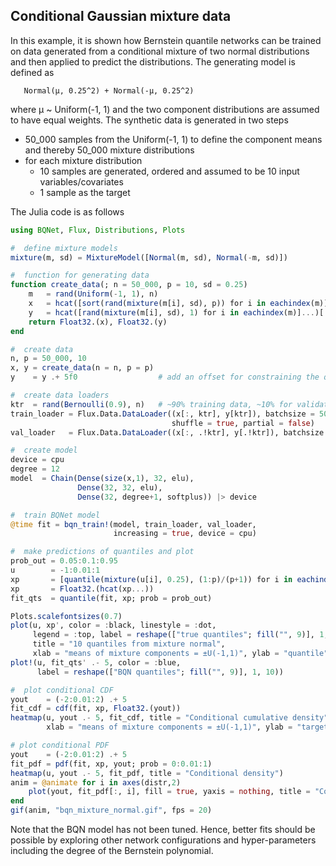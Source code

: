 ##  Conditional Gaussian mixture data

In this example, it is shown how Bernstein quantile networks can be trained on data generated from a conditional mixture of two normal distributions and then applied to predict the distributions. The generating model is defined as
```
   Normal(μ, 0.25^2) + Normal(-μ, 0.25^2)
```   
where μ ~ Uniform(-1, 1) and the two component distributions are assumed to have equal weights. The synthetic data is generated in two steps
* 50_000 samples from the Uniform(-1, 1) to define the component means and thereby 50_000 mixture distributions
* for each mixture distribution
  * 10 samples are generated, ordered and assumed to be 10 input variables/covariates
  * 1 sample as the target


The Julia code is as follows

```julia
using BQNet, Flux, Distributions, Plots

#  define mixture models
mixture(m, sd) = MixtureModel([Normal(m, sd), Normal(-m, sd)])

#  function for generating data
function create_data(; n = 50_000, p = 10, sd = 0.25)
    m   = rand(Uniform(-1, 1), n)
    x   = hcat([sort(rand(mixture(m[i], sd), p)) for i in eachindex(m)]...) 
    y   = hcat([rand(mixture(m[i], sd), 1) for i in eachindex(m)]...)[:]     
    return Float32.(x), Float32.(y)
end

#  create data
n, p = 50_000, 10
x, y = create_data(n = n, p = p)
y    = y .+ 5f0                  # add an offset for constraining the quantile function

#  create data loaders
ktr  = rand(Bernoulli(0.9), n)   # ~90% training data, ~10% for validation
train_loader = Flux.Data.DataLoader((x[:, ktr], y[ktr]), batchsize = 500,
                                    shuffle = true, partial = false)
val_loader   = Flux.Data.DataLoader((x[:, .!ktr], y[.!ktr]), batchsize = 1)

#  create model
device = cpu
degree = 12
model  = Chain(Dense(size(x,1), 32, elu),
               Dense(32, 32, elu),
               Dense(32, degree+1, softplus)) |> device

#  train BQNet model
@time fit = bqn_train!(model, train_loader, val_loader,
                       increasing = true, device = cpu)

#  make predictions of quantiles and plot
prob_out = 0.05:0.1:0.95
u        = -1:0.01:1 
xp       = [quantile(mixture(u[i], 0.25), (1:p)/(p+1)) for i in eachindex(u)]
xp       = Float32.(hcat(xp...))
fit_qts  = quantile(fit, xp; prob = prob_out)

Plots.scalefontsizes(0.7)
plot(u, xp', color = :black, linestyle = :dot,
     legend = :top, label = reshape(["true quantiles"; fill("", 9)], 1, 10),
     title = "10 quantiles from mixture normal",
     xlab = "means of mixture components = ±U(-1,1)", ylab = "quantile")
plot!(u, fit_qts' .- 5, color = :blue,
      label = reshape(["BQN quantiles"; fill("", 9)], 1, 10))

#  plot conditional CDF
yout    = (-2:0.01:2) .+ 5
fit_cdf = cdf(fit, xp, Float32.(yout))
heatmap(u, yout .- 5, fit_cdf, title = "Conditional cumulative density",
        xlab = "means of mixture components = ±U(-1,1)", ylab = "target")

# plot conditional PDF
yout    = (-2:0.01:2) .+ 5
fit_pdf = pdf(fit, xp, yout; prob = 0:0.01:1)
heatmap(u, yout .- 5, fit_pdf, title = "Conditional density")
anim = @animate for i in axes(distr,2)
    plot(yout, fit_pdf[:, i], fill = true, yaxis = nothing, title = "Conditional density")
end
gif(anim, "bqn_mixture_normal.gif", fps = 20)
```

Note that the BQN model has not been tuned. Hence, better fits should be possible by exploring other network configurations and hyper-parameters including the degree of the Bernstein polynomial.


